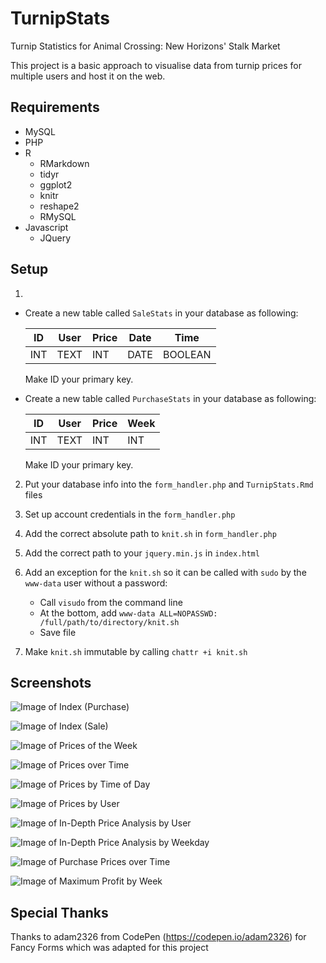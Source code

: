 # TurnipStats
Turnip Statistics for Animal Crossing: New Horizons' Stalk Market

This project is a basic approach to visualise data from turnip prices for multiple users and host it on the web.

## Requirements

* MySQL
* PHP
* R 
  - RMarkdown
  - tidyr
  - ggplot2
  - knitr
  - reshape2
  - RMySQL
* Javascript
  - JQuery

## Setup

1. 

   - Create a new table called `SaleStats` in your database as following:

     | ID | User | Price | Date | Time |
     | --- | --- | --- | --- | --- |
     | INT | TEXT | INT | DATE | BOOLEAN |

      Make ID your primary key.


   - Create a new table called `PurchaseStats` in your database as following:

     | ID | User | Price | Week |
     | --- | --- | --- | --- |
     | INT | TEXT | INT | INT |

      Make ID your primary key.

2. Put your database info into the `form_handler.php` and `TurnipStats.Rmd` files

3. Set up account credentials in the `form_handler.php`

4. Add the correct absolute path to `knit.sh` in `form_handler.php`

5. Add the correct path to your `jquery.min.js` in `index.html`

6. Add an exception for the `knit.sh` so it can be called with `sudo` by the `www-data` user without a password:
   - Call `visudo` from the command line
   - At the bottom, add `www-data ALL=NOPASSWD: /full/path/to/directory/knit.sh`
   - Save file

7. Make `knit.sh` immutable by calling `chattr +i knit.sh`

## Screenshots
![Image of Index (Purchase)](screenshots/index_purchase.png)


![Image of Index (Sale)](screenshots/index_sale.png)


![Image of Prices of the Week](screenshots/prices_of_the_week.png)


![Image of Prices over Time](screenshots/prices_over_time.png)


![Image of Prices by Time of Day](screenshots/prices_by_time_of_day.png)


![Image of Prices by User](screenshots/prices_by_user.png)


![Image of In-Depth Price Analysis by User](screenshots/in-depth_price_analysis.png)


![Image of In-Depth Price Analysis by Weekday](screenshots/prices_by_weekday.png)


![Image of Purchase Prices over Time](screenshots/purchase_price_ot.png)


![Image of Maximum Profit by Week](screenshots/profit_by_week.png)

## Special Thanks

Thanks to adam2326 from CodePen (https://codepen.io/adam2326) for Fancy Forms which was adapted for this project
